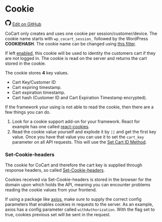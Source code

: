 # Cookie #

<img src="images/github.svg" width="20" height="20" alt="GitHub Mark Logo"> [Edit on GitHub](https://github.com/co-cart/co-cart-docs/blob/master/source/includes/cocart-v1/_cookie.md)

CoCart only creates and uses one cookie per session/customer/device. The cookie name starts with `wp_cocart_session_` followed by the WordPress **COOKIEHASH**. The cookie name can be changed using [this filter](#extending-cocart-filters-change-cart-session-cookie-name).

If left [enabled](#extending-cocart-filters-cookie-supported), this cookie will be used to identity the customers cart if they are not logged in. The cookie is read on the server and returns the cart stored in the cookie.

The cookie stores **4** key values.

* Cart Key/Customer ID
* Cart expiring timestamp.
* Cart expiration timestamp.
* Cart hash (Customer ID and Cart Expiration Timestamp encrypted).

If the framework your using is not able to read the cookie, then there are a few things you can do.

1. Look for a cookie support add-on for your framework. React for example has one called [react-cookies](https://www.npmjs.com/package/react-cookies).
2. Read the cookie value yourself and explode it by `||` and get the first key value. Once you have that value you can use it to set the `cart_key` parameter on all API requests. This will use the [Set Cart ID Method](#cart-guest-customers-set-cart-id-method).

### Set-Cookie-headers ###

The cookie for CoCart and therefore the cart key is supplied through response headers, so called [Set-Cookie-headers](https://developer.mozilla.org/en-US/docs/Web/HTTP/Headers/Set-Cookie).

Cookies received via Set-Cookie-headers is stored in the browser for the domain upon which holds the API, meaning you can encounter problems reading the cookie values from your frontend.

If using a package like [axios](https://github.com/axios/axios), make sure to supply the correct config parameters that enables cookies in requests to the server. As an example, axios has a config parameter called `withAuthorization`. With the flag set to true, cookies previous set will be sent in the request.
